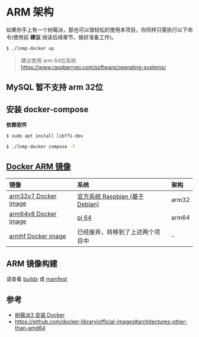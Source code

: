 # ARM 架构

如果你手上有一个树莓派，那也可以很轻松的使用本项目，你同样只需执行以下命令(使用前 **建议** 阅读后续章节，做好准备工作)。

```bash
$ ./lnmp-docker up
```

> 建议使用 arm 64位系统 https://www.raspberrypi.com/software/operating-systems/

## MySQL 暂不支持 arm 32位

## 安装 docker-compose

**依赖软件**

```bash
$ sudo apt install libffi-dev

$ ./lnmp-docker compose -f
```

## [Docker ARM 镜像](https://github.com/docker-library/official-images#architectures-other-than-amd64)

|镜像|系统|架构|
|:--|:--|:--|
|[arm32v7 Docker image](https://hub.docker.com/u/arm32v7/)|[官方系统 Raspbian (基于 Debian)](https://www.raspberrypi.org/software/operating-systems/)|arm32|
|[arm64v8 Docker image](https://hub.docker.com/u/arm64v8/)|[pi 64](https://github.com/khs1994/pi64)|arm64|
|[armhf Docker image](https://hub.docker.com/u/armhf/)    |已经废弃，转移到了上述两个项目中|-|

## ARM 镜像构建

请查看 [buildx](buildx.md) 或 [manifest](manifest.md)

## 参考

* [树莓派3 安装 Docker](https://blog.khs1994.com/raspberry-pi3/docker.html)
* https://github.com/docker-library/official-images#architectures-other-than-amd64

